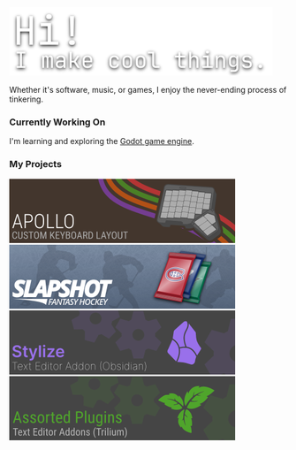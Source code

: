 ![title](assets/hi.png)

Whether it's software, music, or games, I enjoy the never-ending process of tinkering.

### Currently Working On

I'm learning and exploring the [Godot game engine](https://godotengine.org/).

### My Projects

[![apollo custom keyboard layout](assets/apollo.png)](https://github.com/Mangiola/apollo)
[![slapshot fantasy hockey](assets/slapshot.png)](https://github.com/Mangiola/slapshot)
[![obsidian plugin](assets/obsidian.png)](https://github.com/Mangiola/obsidian-stylize)
[![trilium plugins](assets/trilium.png)](https://github.com/Mangiola/trilium-scripts)

